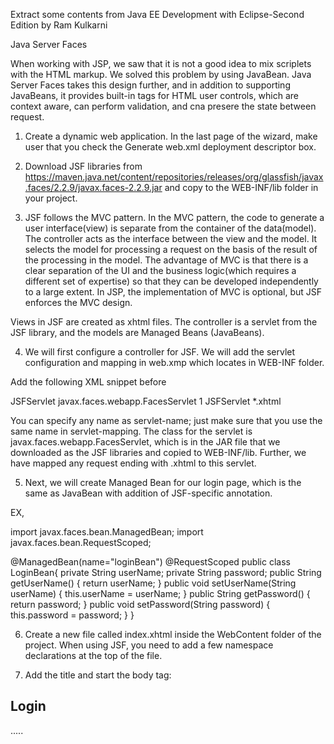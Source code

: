Extract some contents from Java EE Development with Eclipse-Second Edition by Ram Kulkarni

Java Server Faces

When working with JSP, we saw that it is not a good idea to mix scriplets with the HTML markup. We solved this problem by using JavaBean. Java Server Faces takes this design further, and in addition to supporting JavaBeans, it provides built-in tags for HTML user controls, which are context aware, can perform validation, and cna presere the state between request. 

1. Create a dynamic web application. In the last page of the wizard, make user that you check the Generate web.xml deployment descriptor box. 

2. Download JSF libraries from https://maven.java.net/content/repositories/releases/org/glassfish/javax.faces/2.2.9/javax.faces-2.2.9.jar
and copy to the WEB-INF/lib folder in your project. 

3. JSF follows the MVC pattern. In the MVC pattern, the code to generate a user interface(view) is separate from the container of the data(model). The controller acts as the interface between the view and the model. It selects the model for processing a request on the basis of the result of the processing in the model. The advantage of MVC is that there is a clear separation of the UI and the business logic(which requires a different set of expertise) so that they can be developed independently to a large extent. In JSP, the implementation of MVC is optional, but JSF enforces the MVC design. 

Views in JSF are created as xhtml files. The controller is a servlet from the JSF library, and the models are Managed Beans (JavaBeans).

4. We will first configure a controller for JSF. We will add the servlet configuration and mapping in web.xmp which locates in WEB-INF folder.

Add the following XML snippet before </web-app>

<servlet>
  	<servlet-name>JSFServlet</servlet-name>
  	<servlet-class>javax.faces.webapp.FacesServlet</servlet-class>
  	<load-on-startup>1</load-on-startup>
  </servlet>
  
  <servlet-mapping>
  	<servlet-name>JSFServlet</servlet-name>
  	<url-pattern>*.xhtml</url-pattern>
  </servlet-mapping>



  You can specify any name as servlet-name; just make sure that you use the same name in servlet-mapping. The class for the servlet is  javax.faces.webapp.FacesServlet, which is in the JAR file that we downloaded as the JSF libraries and copied to WEB-INF/lib. Further, we have mapped any request ending with .xhtml to this servlet.

  5. Next, we will create Managed Bean for our login page, which is the same as JavaBean with addition of JSF-specific annotation. 

EX, 

import javax.faces.bean.ManagedBean;
import javax.faces.bean.RequestScoped;

@ManagedBean(name="loginBean")
@RequestScoped
public class LoginBean{
	private String userName;
	private String password;
	public String getUserName() {
		return userName;
	}
	public void setUserName(String userName) {
		this.userName = userName;
	}
	public String getPassword() {
		return password;
	}
	public void setPassword(String password) {
		this.password = password;
	}
}

6. Create a new file called index.xhtml inside the WebContent folder of the project. When using JSF, you need to add a few namespace declarations at the top of the file.

<html
	xmlns:f="http://java.sun.com/jsf/core"
	xmlns:h="http://java.sun.com/jsf/html">

7. Add the title and start the body tag:
<HEAD>
	<title>Login</title>
</HEAD>	
<BODY>
	<H2>Login</H2>
</BODY>

.....
